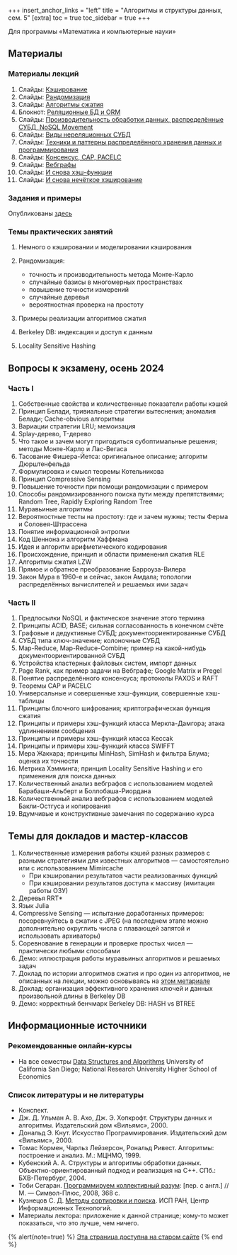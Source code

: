 +++
insert_anchor_links = "left"
title = "Алгоритмы и структуры данных, сем. 5"
[extra]
toc = true
toc_sidebar = true
+++

Для программы «Математика и компьютерные науки»

## Материалы

### Материалы лекций

1.  Слайды: [Кэширование](https://dluciv.github.io/algs_and_data_structs-spbu-CB.5001/slides.html?md=b5.01.caches)
2.  Слайды: [Рандомизация](https://dluciv.github.io/algs_and_data_structs-spbu-CB.5001/slides.html?md=b5.02.randomized)
3.  Слайды: [Алгоритмы сжатия](https://dluciv.github.io/algs_and_data_structs-spbu-CB.5001/slides.html?md=b5.03.compression)
4.  Блокнот: [Реляционные БД и ORM](https://github.com/dluciv/lections-everywhere/tree/master/jupyter-notebooks/11.RDBMS_ORM)
5.  Слайды: [Производительность обработки данных, распределённые СУБД, NoSQL Movement](https://dluciv.github.io/algs_and_data_structs-spbu-CB.5001/slides.html?md=b5.05.distributed_nosql)
6.  Слайды: [Виды нереляционных СУБД](https://dluciv.github.io/algs_and_data_structs-spbu-CB.5001/slides.html?md=b5.06.norel_overvivew)
7.  Слайды: [Техники и паттерны распределённого хранения данных и программирования](https://dluciv.github.io/algs_and_data_structs-spbu-CB.5001/slides.html?md=b5.07.techs_patterns)
8.  Слайды: [Консенсус, CAP, PACELC](https://dluciv.github.io/algs_and_data_structs-spbu-CB.5001/slides.html?md=b5.08.cspc)
9.  Слайды: [Вебграфы](https://dluciv.github.io/algs_and_data_structs-spbu-CB.5001/slides.html?md=b5.09.webgraphs)
10. Слайды: [И снова хэш-функции](https://dluciv.github.io/algs_and_data_structs-spbu-CB.5001/slides.html?md=b5.10.hash_functions_again)
11. Слайды: [И снова нечёткое хэширование](https://dluciv.github.io/algs_and_data_structs-spbu-CB.5001/slides.html?md=b5.11.fuzzy_hashing_again)

### Задания и примеры

Опубликованы [здесь](https://github.com/dluciv/algs_and_data_structs-spbu-CB.5001/tree/master/examples/b5)

### Темы практических занятий

1. Немного о кэшировании и моделировании кэширования

2. Рандомизация:
    - точность и производительность метода Монте-Карло
    - случайные базисы в многомерных пространствах
    - повышение точности измерений
    - случайные деревья
    - вероятностная проверка на простоту

3. Примеры реализации алгоритмов сжатия

4. Berkeley DB: индексация и доступ к данным

5. Locality Sensitive Hashing

## Вопросы к экзамену, осень 2024

### Часть I

1.  Собственные свойства и количественные показатели работы кэшей
2.  Принцип Белади, тривиальные стратегии вытеснения; аномалия Белади;
    Cache-obvious алгоритмы
3.  Вариации стратегии LRU; мемоизация
4.  Splay-дерево, T-дерево
5.  Что такое и зачем могут пригодиться субоптимальные решения; методы
    Монте-Карло и Лас-Вегаса
6.  Тасование Фишера-Йетса: оригинальное описание; алгоритм
    Дюрштенфельда
7.  Формулировка и смысл теоремы Котельникова
8.  Принцип Compressive Sensing
9.  Повышение точности при помощи рандомизации с примером
10. Способы рандомизированного поиска пути между препятствиями; Random
    Tree, Rapidly Exploring Random Tree
11. Муравьиные алгоритмы
12. Вероятностные тесты на простоту: где и зачем нужны; тесты Ферма и
    Соловея-Штрассена
13. Понятие информационной энтропии
14. Код Шеннона и алгоритм Хаффмана
15. Идея и алгоритм арифметического кодирования
16. Происхождение, принцип и области применения сжатия RLE
17. Алгоритмы сжатия LZW
18. Прямое и обратное преобразование Барроуза-Вилера
19. Закон Мура в 1960-е и сейчас, закон Амдала; топологии распределённых
    вычислителей и решаемых ими задач

### Часть II

1.  Предпосылки NoSQL и фактическое значение этого термина
2.  Принципы ACID, BASE; сильная согласованность в конечном счёте
3.  Графовые и дедуктивные СУБД; документоориентированные СУБД
4.  СУБД типа ключ-значение; колоночные СУБД
5.  Map-Reduce, Map-Reduce-Combine; пример на какой-нибудь
    документоориентированной СУБД
6.  Устройства кластерных файловых систем, импорт данных
7.  Page Rank, как пример задачи на Вебграфе; Google Matrix и Pregel
8.  Понятие распределённого консенсуса; протоколы PAXOS и RAFT
9.  Теоремы CAP и PACELC
10. Универсальные и совершенные хэш-функции, совершенные хэш-таблицы
11. Принципы блочного шифрования; криптографическая функция сжатия
12. Принципы и примеры хэш-функций класса Меркла-Дамгора; атака
    удлиннением сообщения
13. Принципы и примеры хэш-функций класса Keccak
14. Принципы и примеры хэш-функций класса SWIFFT
15. Мера Жаккара; принципы MinHash, SimHash и фильтра Блума; оценка их
    точности
16. Метрика Хэмминга; принцип Locality Sensitive Hashing и его
    применения для поиска данных
17. Количественный анализ вебграфов с использованием моделей
    Барабаши-Альберт и Боллобаша-Риордана
18. Количественный анализ вебграфов с использованием моделей
    Бакли-Остгуса и копирования
19. Вдумчивые и конструктивные замечания по содержанию курса

## Темы для докладов и мастер-классов

1.  Количественные измерения работы кэшей разных размеров с разными
    стратегиями для известных алгоритмов — самостоятельно или с
    использованием Mimircache
    - При кэшировании результатов части реализованных функций
    - При кэшировании результатов доступа к массиву (имитация работы
        ОЗУ)
2.  Деревья RRT\*
3.  Язык Julia
4.  Compressive Sensing — испытание доработанных примеров:
    посоревнуйтесь в сжатии с JPEG (на последнем этапе можно
    дополнительно округлить числа с плавающей запятой и использовать
    архиваторы)
5.  Соревнование в генерации и проверке простых чисел — практически
    любыми способами
6.  Демо: иллюстрация работы муравьиных алгоритмов и решаемых задач
7.  Доклад по истории алгоритмов сжатия и про один из алгоритмов, не
    описанных на лекции, можно основываясь на
    [этом метариале](https://ethw.org/History_of_Lossless_Data_Compression_Algorithms)
8.  Доклад: организация эффективного хранения ключей и данных
    произвольной длины в Berkeley DB
9.  Демо: корректный бенчмарк Berkeley DB: HASH vs BTREE

## Информационные источники

### Рекомендованные онлайн-курсы

- На все семестры [Data Structures and Algorithms](https://en.coursera.org/specializations/data-structures-algorithms) University
  of California San Diego; National Research University Higher School of Economics

### Список литературы и не литературы

- Конспект.
- Дж. Д. Ульман А. В. Ахо, Дж. Э. Хопкрофт. Структуры данных и
  алгоритмы. Издательский дом «Вильямс», 2000.
- Дональд Э. Кнут. Искусство Программирования. Издательский дом
  «Вильямс», 2000.
- Томас Кормен, Чарльз Лейзерсон, Рональд Ривест. Алгоритмы: построение
  и анализ. М.: МЦНМО, 1999.
- Кубенский А. А. Структуры и алгоритмы обработки данных.
  Объектно-ориентированный подход и реализация на C++. СПб.:
  БХВ-Петербург, 2004.
- Тоби Сегаран. [Программируем коллективный разум](https://books.google.ru/books?isbn=5932861193): \[пер. с
  англ.\] // М. — Символ-Плюс, 2008, 368 с. 
- Кузнецов С. Д. [Методы сортировки и поиска](http://citforum.ru/programming/theory/sorting/sorting2.shtml).
  ИСП РАН, Центр Информационных Технологий.
- Материалы лектора: приложение к данной странице; кому-то может
  показаться, что это лучше, чем ничего.

{% alert(note=true) %}
[Эта страница доступна на старом сайте](https://sites.google.com/view/edu2018-dluciv-name/Home/algorythms-s5?utm_source=edu.dluciv.name&utm_campaign=dluciv.name_domain)
{% end %}
